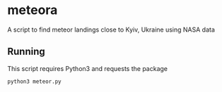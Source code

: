 # meteora
A script to find meteor landings close to Kyiv, Ukraine using NASA data

## Running

This script requires Python3 and requests the package

`python3 meteor.py`
